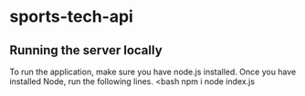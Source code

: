 # sports-tech-api

## Running the server locally
To run the application, make sure you have node.js installed.
Once you have installed Node, run the following lines.
<bash
npm i
node index.js
>

